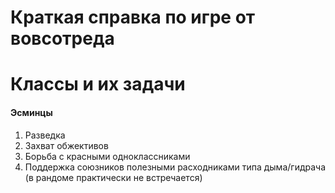 # Краткая справка по игре от вовсотреда

# Классы и их задачи

#### Эсминцы
1. Разведка
2. Захват обжективов
3. Борьба с красными одноклассниками
4. Поддержка союзников полезными расходниками типа дыма/гидрача (в рандоме практически не встречается)

